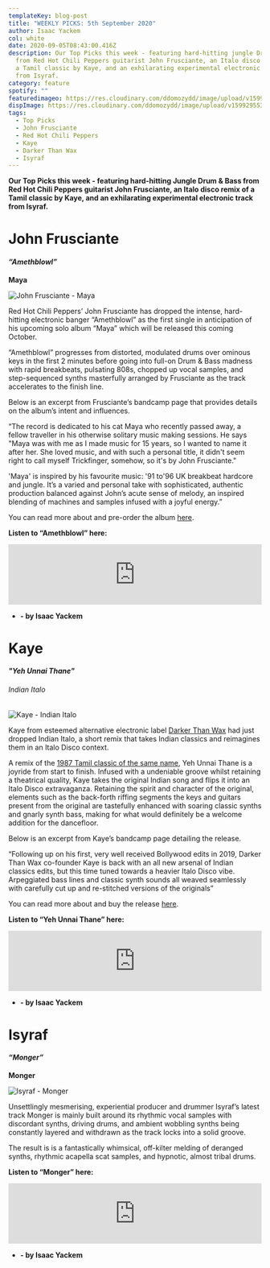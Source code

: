 ```yaml
---
templateKey: blog-post
title: "WEEKLY PICKS: 5th September 2020"
author: Isaac Yackem
col: white
date: 2020-09-05T08:43:00.416Z
description: Our Top Picks this week - featuring hard-hitting jungle Drum & Bass
  from Red Hot Chili Peppers guitarist John Frusciante, an Italo disco remix of
  a Tamil classic by Kaye, and an exhilarating experimental electronic track
  from Isyraf.
category: feature
spotify: ""
featuredimageo: https://res.cloudinary.com/ddomozydd/image/upload/v1599295533/Sept5PICKSbanner_mvbqrc.jpg
dispImage: https://res.cloudinary.com/ddomozydd/image/upload/v1599295534/SEPT5CARD_cbmkxc.jpg
tags:
  - Top Picks
  - John Frusciante
  - Red Hot Chili Peppers
  - Kaye
  - Darker Than Wax
  - Isyraf
---
```

**Our Top Picks this week - featuring hard-hitting Jungle Drum & Bass from Red Hot Chili Peppers guitarist John Frusciante, an Italo disco remix of a Tamil classic by Kaye, and an exhilarating experimental electronic track from Isyraf.**

# John Frusciante

#### ***“Amethblowl”***

**Maya**

![John Frusciante - Maya](https://res.cloudinary.com/ddomozydd/image/upload/v1599295664/FruscianteMaya600_pug86x.jpg "John Frusciante - Maya")

Red Hot Chili Peppers’ John Frusciante has dropped the intense, hard-hitting electronic banger “Amethblowl” as the first single in anticipation of his upcoming solo album “Maya” which will be released this coming October.

“Amethblowl” progresses from distorted, modulated drums over ominous keys in the first 2 minutes before going into full-on Drum & Bass madness with rapid breakbeats, pulsating 808s, chopped up vocal samples, and step-sequenced synths masterfully arranged by Frusciante as the track accelerates to the finish line.

Below is an excerpt from Frusciante’s bandcamp page that provides details on the album’s intent and influences.

“The record is dedicated to his cat Maya who recently passed away, a fellow traveller in his otherwise solitary music making sessions. He says "Maya was with me as I made music for 15 years, so I wanted to name it after her. She loved music, and with such a personal title, it didn't seem right to call myself Trickfinger, somehow, so it's by John Frusciante."

'Maya' is inspired by his favourite music: '91 to'96 UK breakbeat hardcore and jungle. It’s a varied and personal take with sophisticated, authentic production balanced against John’s acute sense of melody, an inspired blending of machines and samples infused with a joyful energy.”

You can read more about and pre-order the album [here](https://johnfrusciante.bandcamp.com/album/maya).

**Listen to “Amethblowl” here:**

<iframe style="border: 0; width: 100%; height: 120px;" src="https://bandcamp.com/EmbeddedPlayer/album=2749208417/size=large/bgcol=ffffff/linkcol=0687f5/tracklist=false/artwork=small/track=496108523/transparent=true/" seamless><a href="http://johnfrusciante.bandcamp.com/album/maya">Maya by John Frusciante</a></iframe>

* **\- by Isaac Yackem**

# Kaye

#### ***"Yeh Unnai Thane"***

###### Indian Italo

![Kaye - Indian Italo](https://res.cloudinary.com/ddomozydd/image/upload/v1599295860/KayeIndian600_iksxod.jpg "Kaye - Indian Italo")

Kaye from esteemed alternative electronic label [Darker Than Wax](https://www.darkerthanwax.com/) had just dropped Indian Italo, a short remix that takes Indian classics and reimagines them in an Italo Disco context. 

A remix of the [1987 Tamil classic of the same name](https://youtu.be/pB9WwDXxh0o), Yeh Unnai Thane is a joyride from start to finish. Infused with a undeniable groove whilst retaining a theatrical quality, Kaye takes the original Indian song and flips it into an Italo Disco extravaganza. Retaining the spirit and character of the original, elements such as the back-forth riffing segments the keys and guitars present from the original are tastefully enhanced with soaring classic synths and gnarly synth bass, making for what would definitely be a welcome addition for the dancefloor.

Below is an excerpt from Kaye’s bandcamp page detailing the release.

“Following up on his first, very well received Bollywood edits in 2019, Darker Than Wax co-founder Kaye is back with an all new arsenal of Indian classics edits, but this time tuned towards a heavier Italo Disco vibe. Arpeggiated bass lines and classic synth sounds all weaved seamlessly with carefully cut up and re-stitched versions of the originals”

You can read more about and buy the release [here](https://kaye.bandcamp.com/album/india-italo-bandcamp-day-exclusive).

**Listen to “Yeh Unnai Thane” here:**

<iframe style="border: 0; width: 100%; height: 120px;" src="https://bandcamp.com/EmbeddedPlayer/album=3370813333/size=large/bgcol=ffffff/linkcol=0687f5/tracklist=false/artwork=small/track=496201685/transparent=true/" seamless><a href="http://kaye.bandcamp.com/album/india-italo-bandcamp-day-exclusive">India Italo (Bandcamp Day Exclusive) by KAYE</a></iframe>

* **\- by Isaac Yackem**

# Isyraf

#### ***“Monger”***

**Monger**

![Isyraf - Monger](https://res.cloudinary.com/ddomozydd/image/upload/v1599296201/IsyrafMonger600_qnppvq.jpg "Isyraf - Monger")

Unsettlingly mesmerising, experiential producer and drummer Isyraf’s latest track Monger is mainly built around its rhythmic vocal samples with discordant synths, driving drums, and ambient wobbling synths being constantly layered and withdrawn as the track locks into a solid groove.

The result is is a fantastically whimsical, off-kilter melding of deranged synths, rhythmic acapella scat samples, and hypnotic, almost tribal drums.

**Listen to “Monger” here:**

<iframe style="border: 0; width: 100%; height: 120px;" src="https://bandcamp.com/EmbeddedPlayer/track=2133875651/size=large/bgcol=ffffff/linkcol=0687f5/tracklist=false/artwork=small/transparent=true/" seamless><a href="http://isyraf.bandcamp.com/track/monger">Monger by Isyraf</a></iframe>

* **\- by Isaac Yackem**